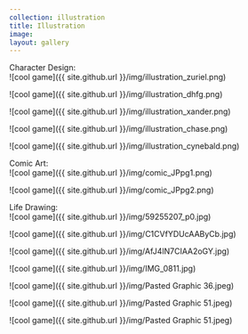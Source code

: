 ```yaml
---
collection: illustration
title: Illustration
image: 
layout: gallery
---
```


Character Design:  
![cool game]({{ site.github.url }}/img/illustration_zuriel.png)

![cool game]({{ site.github.url }}/img/illustration_dhfg.png)

![cool game]({{ site.github.url }}/img/illustration_xander.png)

![cool game]({{ site.github.url }}/img/illustration_chase.png)

![cool game]({{ site.github.url }}/img/illustration_cynebald.png)

Comic Art:  
![cool game]({{ site.github.url }}/img/comic_JPpg1.png)

![cool game]({{ site.github.url }}/img/comic_JPpg2.png)

Life Drawing:  
![cool game]({{ site.github.url }}/img/59255207_p0.jpg)

![cool game]({{ site.github.url }}/img/C1CVfYDUcAAByCb.jpg)

![cool game]({{ site.github.url }}/img/AfJ4lN7CIAA2oGY.jpg)

![cool game]({{ site.github.url }}/img/IMG_0811.jpg)

![cool game]({{ site.github.url }}/img/Pasted Graphic 36.jpeg)

![cool game]({{ site.github.url }}/img/Pasted Graphic 51.jpeg)

![cool game]({{ site.github.url }}/img/Pasted Graphic 51.jpeg)
